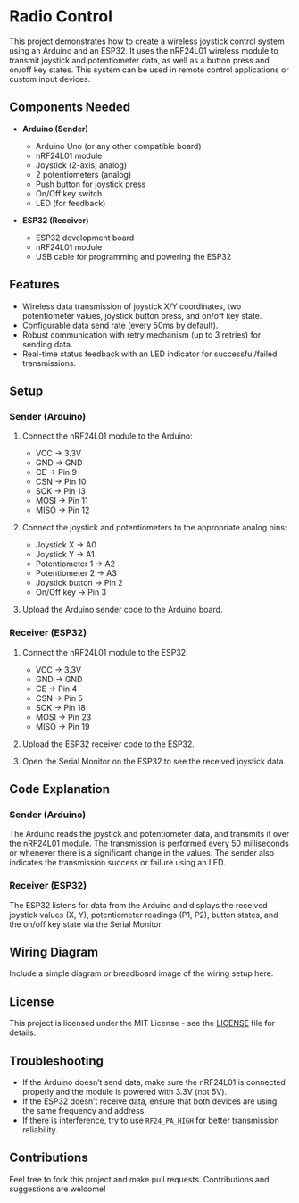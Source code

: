 # Radio Control

This project demonstrates how to create a wireless joystick control system using an Arduino and an ESP32. It uses the nRF24L01 wireless module to transmit joystick and potentiometer data, as well as a button press and on/off key states. This system can be used in remote control applications or custom input devices.

## Components Needed

- **Arduino (Sender)**
  - Arduino Uno (or any other compatible board)
  - nRF24L01 module
  - Joystick (2-axis, analog)
  - 2 potentiometers (analog)
  - Push button for joystick press
  - On/Off key switch
  - LED (for feedback)
  
- **ESP32 (Receiver)**
  - ESP32 development board
  - nRF24L01 module
  - USB cable for programming and powering the ESP32

## Features

- Wireless data transmission of joystick X/Y coordinates, two potentiometer values, joystick button press, and on/off key state.
- Configurable data send rate (every 50ms by default).
- Robust communication with retry mechanism (up to 3 retries) for sending data.
- Real-time status feedback with an LED indicator for successful/failed transmissions.
  
## Setup

### Sender (Arduino)
1. Connect the nRF24L01 module to the Arduino:
   - VCC → 3.3V
   - GND → GND
   - CE → Pin 9
   - CSN → Pin 10
   - SCK → Pin 13
   - MOSI → Pin 11
   - MISO → Pin 12

2. Connect the joystick and potentiometers to the appropriate analog pins:
   - Joystick X → A0
   - Joystick Y → A1
   - Potentiometer 1 → A2
   - Potentiometer 2 → A3
   - Joystick button → Pin 2
   - On/Off key → Pin 3

3. Upload the Arduino sender code to the Arduino board.

### Receiver (ESP32)
1. Connect the nRF24L01 module to the ESP32:
   - VCC → 3.3V
   - GND → GND
   - CE → Pin 4
   - CSN → Pin 5
   - SCK → Pin 18
   - MOSI → Pin 23
   - MISO → Pin 19

2. Upload the ESP32 receiver code to the ESP32.

3. Open the Serial Monitor on the ESP32 to see the received joystick data.

## Code Explanation

### Sender (Arduino)
The Arduino reads the joystick and potentiometer data, and transmits it over the nRF24L01 module. The transmission is performed every 50 milliseconds or whenever there is a significant change in the values. The sender also indicates the transmission success or failure using an LED.

### Receiver (ESP32)
The ESP32 listens for data from the Arduino and displays the received joystick values (X, Y), potentiometer readings (P1, P2), button states, and the on/off key state via the Serial Monitor.

## Wiring Diagram

Include a simple diagram or breadboard image of the wiring setup here.

## License

This project is licensed under the MIT License - see the [LICENSE](LICENSE) file for details.

## Troubleshooting

- If the Arduino doesn’t send data, make sure the nRF24L01 is connected properly and the module is powered with 3.3V (not 5V).
- If the ESP32 doesn’t receive data, ensure that both devices are using the same frequency and address.
- If there is interference, try to use `RF24_PA_HIGH` for better transmission reliability.

## Contributions

Feel free to fork this project and make pull requests. Contributions and suggestions are welcome!


